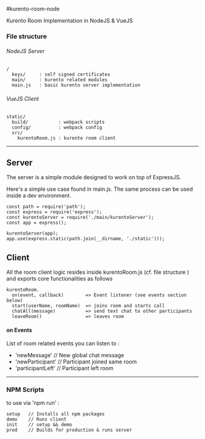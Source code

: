 #kurento-room-node

Kurento Room Implementation in NodeJS & VueJS

### File structure

###### NodeJS Server

```
/
  keys/     : self signed certificates
  main/     : kurento related modules
  main.js   : basic kurento server implementation
```

###### VueJS Client

```
static/
  build/           : webpack scripts
  config/          : webpack config
  src/
    kurentoRoom.js : kurento room client
```

---

## Server

The server is a simple module designed to work on top of ExpressJS.

Here's a simple use case found in main.js. The same process can be used inside a dev environment.

```
const path = require('path');
const express = require('express');
const kurentoServer = require('./main/kurentoServer');
const app = express();

kurentoServer(app);
app.use(express.static(path.join(__dirname, './static')));
```

## Client

All the room client logic resides inside kurentoRoom.js \(cf. file structure \) and exports core functionalities as follows

```
kurentoRoom.
  on(event, callback)        => Event listener (see events section below)
  start(userName, roomName)  => joins room and starts call
  chatAll(message)           => send text chat to other participants
  leaveRoom()                => leaves room
```

#### on Events

List of room related events you can listen to :

* 'newMessage'       // New global chat message
* 'newParticipant'   // Participant joined same room
* 'participantLeft'  // Participant left room

---

### NPM Scripts

to use via 'npm run' :

```
setup   // Installs all npm packages
demo    // Runs client
init    // setup && demo
prod    // Builds for production & runs server
```
